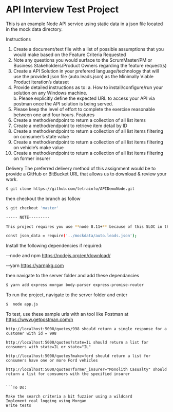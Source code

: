 # API Interview Test Project 
This is an example Node API service using static data in a json file located in the mock data directory.

Instructions
1.	Create a document/text file with a list of possible assumptions that you would make based on the Feature Criteria Requested
2.	Note any questions you would surface to the ScrumMaster/PM or Business Stakeholders/Product Owners regarding the feature request(s)
3.	Create a API Solution in your prefererd language/technology that will use the provided json file (auto.leads.json) as the Minimally Viable Product iteration’s  dataset
4.	Provide detailed instructions as to: 
a.	How to install/configure/run your solution on any Windows machine.  
b.	Please explicitly define the expected URL to access your API via postman once the API solution is being served.
5.	Please keep the level of effort to complete the exercise reasonable between one and four hours.
Features
1.	Create a method/endpoint to return a collection of all list items
2.	Create a method/endpoint to retrieve item detail by ID
3.	Create a method/endpoint to return a collection of all list items filtering on consumer’s state value
4.	Create a method/endpoint to return a collection of all list items filtering on vehicle’s make value
5.	Create a method/endpoint to return a collection of all list items filtering on former insurer


Delivery
The preferred delivery method of this assignment would be to provide a GitHub or BitBucket URL that allows us to download & review your work.   


```bash
$ git clone https://github.com/tetrainfo/APIDemoNode.git
```

then checkout the branch as follow

```bash
$ git checkout 'master'
```

```bash
----- NOTE---------

This project requires you use **node 8.11+** because of this SLOC in the dataservice:

const json_data = require('../mockdata/auto.leads.json');
```

Install the following dependencies if required:

--node and npm  https://nodejs.org/en/download/

--yarn https://yarnpkg.com

then navigate to the server folder and add these dependancies

```bash
$ yarn add express morgan body-parser express-promise-router
```

To run the project, navigate to the server folder and enter
```bash
$  node app.js
```
To test, use these sample urls with an tool like Postman at https://www.getpostman.com/n 
```
http://localhost:5000/quotes/998 should return a single response for a customer with id = 998

http://localhost:5000/quotes?state=IL should return a list for consumers with state=IL or state="IL"

http://localhost:5000/quotes?make=ford should return a list for consumers have one or more Ford vehicles

http://localhost:5000/quotes?former_insurer="Monolith Casualty" should return a list for consumers with the specified insurer


```To Do:

Make the search criteria a bit fuzzier using a wildcard
Implement real logging using Morgan
Write tests

```

